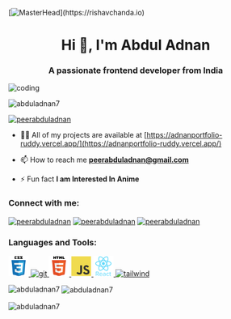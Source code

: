 [![MasterHead](https://1.bp.blogspot.com/-7A4WynwLsM...)](https://rishavchanda.io)
<h1 align="center">Hi 👋, I'm Abdul Adnan</h1>
<h3 align="center">A passionate frontend developer from India</h3>
<img aligh='center' alt="coding" width="400" src="https://media.tenor.com/Zqff-yVxrZ0AAAAM/xiao-yan-dou-zun.gif"  >

<p align="left"> <img src="https://komarev.com/ghpvc/?username=abduladnan7&label=Profile%20views&color=0e75b6&style=flat" alt="abduladnan7" /> </p>

<p align="left"> <a href="https://twitter.com/peerabduladnan" target="blank"><img src="https://img.shields.io/twitter/follow/peerabduladnan?logo=twitter&style=for-the-badge" alt="peerabduladnan" /></a> </p>

- 👨‍💻 All of my projects are available at [https://adnanportfolio-ruddy.vercel.app/](https://adnanportfolio-ruddy.vercel.app/)

- 📫 How to reach me **peerabduladnan@gmail.com**

- ⚡ Fun fact **I am Interested In Anime**

<h3 align="left">Connect with me:</h3>
<p align="left">
<a href="https://twitter.com/peerabduladnan" target="blank"><img align="center" src="https://raw.githubusercontent.com/rahuldkjain/github-profile-readme-generator/master/src/images/icons/Social/twitter.svg" alt="peerabduladnan" height="30" width="40" /></a>
<a href="https://linkedin.com/in/peerabduladnan" target="blank"><img align="center" src="https://raw.githubusercontent.com/rahuldkjain/github-profile-readme-generator/master/src/images/icons/Social/linked-in-alt.svg" alt="peerabduladnan" height="30" width="40" /></a>
<a href="https://instagram.com/peerabduladnan" target="blank"><img align="center" src="https://raw.githubusercontent.com/rahuldkjain/github-profile-readme-generator/master/src/images/icons/Social/instagram.svg" alt="peerabduladnan" height="30" width="40" /></a>
</p>

<h3 align="left">Languages and Tools:</h3>
<p align="left"> <a href="https://www.w3schools.com/css/" target="_blank" rel="noreferrer"> <img src="https://raw.githubusercontent.com/devicons/devicon/master/icons/css3/css3-original-wordmark.svg" alt="css3" width="40" height="40"/> </a> <a href="https://git-scm.com/" target="_blank" rel="noreferrer"> <img src="https://www.vectorlogo.zone/logos/git-scm/git-scm-icon.svg" alt="git" width="40" height="40"/> </a> <a href="https://www.w3.org/html/" target="_blank" rel="noreferrer"> <img src="https://raw.githubusercontent.com/devicons/devicon/master/icons/html5/html5-original-wordmark.svg" alt="html5" width="40" height="40"/> </a> <a href="https://developer.mozilla.org/en-US/docs/Web/JavaScript" target="_blank" rel="noreferrer"> <img src="https://raw.githubusercontent.com/devicons/devicon/master/icons/javascript/javascript-original.svg" alt="javascript" width="40" height="40"/> </a> <a href="https://reactjs.org/" target="_blank" rel="noreferrer"> <img src="https://raw.githubusercontent.com/devicons/devicon/master/icons/react/react-original-wordmark.svg" alt="react" width="40" height="40"/> </a> <a href="https://tailwindcss.com/" target="_blank" rel="noreferrer"> <img src="https://www.vectorlogo.zone/logos/tailwindcss/tailwindcss-icon.svg" alt="tailwind" width="40" height="40"/> </a> </p>

<p><img align="left" src="https://github-readme-stats.vercel.app/api/top-langs?username=abduladnan7&show_icons=true&locale=en&layout=compact" alt="abduladnan7" /></p>

<p>&nbsp;<img align="center" src="https://github-readme-stats.vercel.app/api?username=abduladnan7&show_icons=true&locale=en" alt="abduladnan7" /></p>

<p><img align="center" src="https://github-readme-streak-stats.herokuapp.com/?user=abduladnan7&" alt="abduladnan7" /></p>
